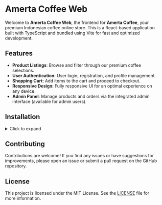 # Amerta Coffee Web

Welcome to **Amerta Coffee Web**, the frontend for **Amerta Coffee**, your premium Indonesian coffee online store. This is a React-based application built with TypeScript and bundled using Vite for fast and optimized development.

## Features

- **Product Listings**: Browse and filter through our premium coffee selections.
- **User Authentication**: User login, registration, and profile management.
- **Shopping Cart**: Add items to the cart and proceed to checkout.
- **Responsive Design**: Fully responsive UI for an optimal experience on any device.
- **Admin Panel**: Manage products and orders via the integrated admin interface (available for admin users).

## Installation

<details>
  <summary>Click to expand</summary>

1. Clone the repository and install dependencies:

   ```bash
   git clone https://github.com/zckyachmd/amerta-coffee-web.git
   cd amerta-coffee-web
   bun install
   ```

2. Start the development server:

   ```bash
   bun run dev
   ```

Open your browser and navigate to `http://localhost:3000` to access the application.

</details>

## Contributing

Contributions are welcome! If you find any issues or have suggestions for improvements, please open an issue or submit a pull request on the GitHub repository.

## License

This project is licensed under the MIT License. See the [LICENSE](LICENSE.md) file for more information.
